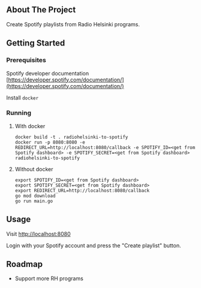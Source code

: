## About The Project

Create Spotify playlists from Radio Helsinki programs.


## Getting Started


### Prerequisites

Spotify developer documentation [https://developer.spotify.com/documentation/](https://developer.spotify.com/documentation/) 

Install `docker`

### Running

1. With docker
   ```
   docker build -t . radiohelsinki-to-spotify
   docker run -p 8080:8080 -e REDIRECT_URL=http://localhost:8080/callback -e SPOTIFY_ID=<get from Spotify dashboard> -e SPOTIFY_SECRET=<get from Spotify dashboard> radiohelsinki-to-spotify
   ```

2. Without docker
   ```
   export SPOTIFY_ID=<get from Spotify dashboard>
   export SPOTIFY_SECRET=<get from Spotify dashboard>
   export REDIRECT_URL=http://localhost:8080/callback
   go mod download
   go run main.go
   ```  

## Usage

Visit [http://localhost:8080](http://localhost:8080)

Login with your Spotify account and press the "Create playlist" button.



## Roadmap

* Support more RH programs